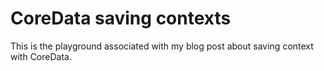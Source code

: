 # CoreData saving contexts

This is the playground associated with my blog post about saving context with CoreData.

